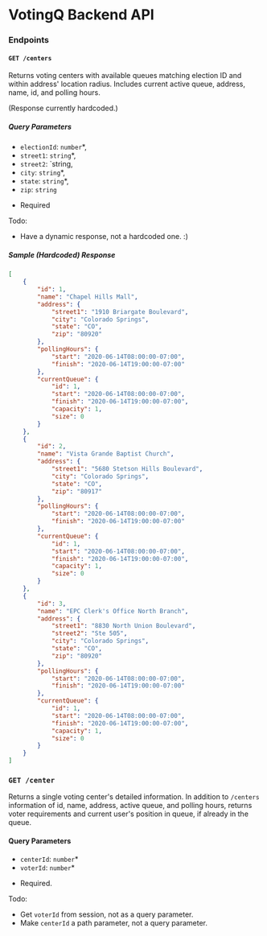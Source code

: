# VotingQ Backend API

### Endpoints

#### `GET /centers`

Returns voting centers with available queues matching election ID and within 
address' location radius. Includes current active queue, address, name, id, and polling hours.

(Response currently hardcoded.)

##### Query Parameters

- `electionId`:  `number`*,
- `street1`: `string`*,
- `street2`: `string,
- `city`: `string`*,
- `state`: `string`*,
- `zip`: `string`
    
* Required

Todo: 
- Have a dynamic response, not a hardcoded one. :)

##### Sample (Hardcoded) Response

```json
[
    {
        "id": 1,
        "name": "Chapel Hills Mall",
        "address": {
            "street1": "1910 Briargate Boulevard",
            "city": "Colorado Springs",
            "state": "CO",
            "zip": "80920"
        },
        "pollingHours": {
            "start": "2020-06-14T08:00:00-07:00",
            "finish": "2020-06-14T19:00:00-07:00"
        },
        "currentQueue": {
            "id": 1,
            "start": "2020-06-14T08:00:00-07:00",
            "finish": "2020-06-14T19:00:00-07:00",
            "capacity": 1,
            "size": 0
        }
    },
    {
        "id": 2,
        "name": "Vista Grande Baptist Church",
        "address": {
            "street1": "5680 Stetson Hills Boulevard",
            "city": "Colorado Springs",
            "state": "CO",
            "zip": "80917"
        },
        "pollingHours": {
            "start": "2020-06-14T08:00:00-07:00",
            "finish": "2020-06-14T19:00:00-07:00"
        },
        "currentQueue": {
            "id": 1,
            "start": "2020-06-14T08:00:00-07:00",
            "finish": "2020-06-14T19:00:00-07:00",
            "capacity": 1,
            "size": 0
        }
    },
    {
        "id": 3,
        "name": "EPC Clerk's Office North Branch",
        "address": {
            "street1": "8830 North Union Boulevard",
            "street2": "Ste 505",
            "city": "Colorado Springs",
            "state": "CO",
            "zip": "80920"
        },
        "pollingHours": {
            "start": "2020-06-14T08:00:00-07:00",
            "finish": "2020-06-14T19:00:00-07:00"
        },
        "currentQueue": {
            "id": 1,
            "start": "2020-06-14T08:00:00-07:00",
            "finish": "2020-06-14T19:00:00-07:00",
            "capacity": 1,
            "size": 0
        }
    }
]
```

### `GET /center`

Returns a single voting center's detailed information. In addition to `/centers` information of 
id, name, address, active queue, and polling hours, returns voter requirements and current user's 
position in queue, if already in the queue.

#### Query Parameters

- `centerId`: `number`*
- `voterId`: `number`*

* Required.

Todo: 
- Get `voterId` from session, not as a query parameter.
- Make `centerId` a path parameter, not a query parameter.

